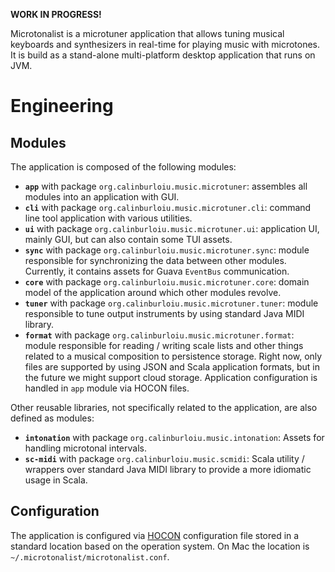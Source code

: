 **WORK IN PROGRESS!**

Microtonalist is a microtuner application that allows tuning musical keyboards and synthesizers in real-time for playing music with microtones. It is build as a stand-alone multi-platform desktop application that runs on JVM.

# Engineering #

## Modules ##

The application is composed of the following modules:

* **`app`** with package `org.calinburloiu.music.microtuner`: assembles all modules into an application with GUI.
* **`cli`** with package `org.calinburloiu.music.microtuner.cli`: command line tool application with various utilities.
* **`ui`** with package `org.calinburloiu.music.microtuner.ui`: application UI, mainly GUI, but can also contain some TUI assets.
* **`sync`** with package `org.calinburloiu.music.microtuner.sync`: module responsible for synchronizing the data between other modules. Currently, it contains assets for Guava `EventBus` communication.
* **`core`** with package `org.calinburloiu.music.microtuner.core`: domain model of the application around which other modules revolve.
* **`tuner`** with package `org.calinburloiu.music.microtuner.tuner`: module responsible to tune output instruments by using standard Java MIDI library.
* **`format`** with package `org.calinburloiu.music.microtuner.format`: module responsible for reading / writing scale lists and other things related to a musical composition to persistence storage. Right now, only files are supported by using JSON and Scala application formats, but in the future we might support cloud storage.  Application configuration is handled in `app` module via HOCON files.

Other reusable libraries, not specifically related to the application, are also defined as modules:

* **`intonation`** with package `org.calinburloiu.music.intonation`: Assets for handling microtonal intervals.
* **`sc-midi`** with package `org.calinburloiu.music.scmidi`: Scala utility / wrappers over standard Java MIDI library to provide a more idiomatic usage in Scala.

## Configuration ##

The application is configured via [HOCON](https://github.com/lightbend/config/blob/master/HOCON.md) configuration file stored in a standard location based on the operation system. On Mac the location is `~/.microtonalist/microtonalist.conf`.
